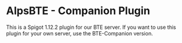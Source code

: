 # AlpsBTE - Companion Plugin

This is a Spigot 1.12.2 plugin for our BTE server. If you want to use this plugin for your own server, use the BTE-Companion version.
